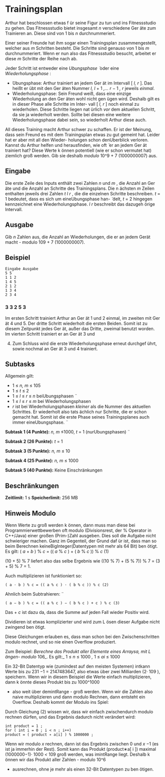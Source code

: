 # Trainingsplan

Arthur hat beschlossen etwas f ̈ur seine Figur zu tun und ins Fitnessstudio zu gehen. Das
Fitnessstudio bietet insgesamt _n_ verschiedene Ger ̈ate zum Trainieren an. Diese sind von 1 bis
_n_ durchnummeriert.

Einer seiner Freunde hat ihm sogar einen Trainingsplan zusammengestellt, welcher aus _m_
Schritten besteht. Die Schritte sind genauso von 1 bis _m_ durchnummeriert. Wenn er nun
also das Fitnessstudio besucht, arbeitet er diese _m_ Schritte der Reihe nach ab.

Jeder Schritt ist entweder eine _Ubungsphase ̈_ oder eine _Wiederholungsphase_ :

- ̈Ubungsphase: Arthur trainiert an jedem Ger ̈at im Intervall [ _l, r_ ]. Das heißt er ̈ubt
    mit den Ger ̈aten Nummer _l, l_ + 1 _,... r_ − 1 _, r_ jeweils _einmal_.
- Wiederholungsphase: Sein Freund weiß, dass eine einzige Wiederholung an den
    Ger ̈aten wohl nicht gen ̈ugen wird. Deshalb gilt es in dieser Phase alle Schritte im Inter-
    vall [ _l, r_ ] noch einmal zu wiederholen. Diese Schritte liegen nat ̈urlich _vor_ dem aktuellen
    Schritt, da sie ja wiederholt werden. Sollte bei diesen eine weitere Wiederholungsphase
    dabei sein, so wiederholt Arthur diese auch.

All dieses Training macht Arthur schwer zu schaffen. Er ist der Meinung, dass sein Freund
es mit dem Trainingsplan etwas zu gut gemeint hat. Leider hat er aber mit all den Wieder-
holungen schon denUberblick verloren. Kannst du Arthur helfen und herausfinden, wie oft ̈
er an jedem Ger ̈at trainiert hat? Diese Werte k ̈onnen potentiell (wie er schon vermutet hat)
ziemlich groß werden. Gib sie deshalb _modulo_ 10^9 + 7 (1000000007) aus.

## Eingabe

Die erste Zeile des Inputs enthält zwei Zahlen _n_ und _m_ , die Anzahl an Ger ̈ate und die Anzahl
an Schritte des Trainingsplans. Die n ̈achsten _m_ Zeilen enthalten jeweils drei Zahlen _t l r_ , die
die einzelnen Schritte beschreiben. _t_ = 1 bedeutet, dass es sich um eineUbungsphase han- ̈
delt, _t_ = 2 hingegen kennzeichnet eine Wiederholungsphase. _l r_ beschreibt das dazugeh ̈orige
Intervall.

## Ausgabe

Gib _n_ Zahlen aus, die Anzahl an Wiederholungen, die er an jedem Gerät macht - modulo
109 + 7 (1000000007).

## Beispiel

```
Eingabe Ausgabe
5 5
1 1 2
1 4 5
2 1 2
1 3 4
2 3 4
```
### 3 3 2 5 3

Im ersten Schritt trainiert Arthur an Ger ̈at 1 und 2 einmal, im zweiten mit Ger ̈at 4 und 5.
Der dritte Schritt wiederholt die ersten Beiden. Somit ist zu diesem Zeitpunkt jedes Ger ̈at,
außer das Dritte, zweimal benutzt worden. Im vierten Schritt trainiert er an Ger ̈at 3 und

4. Zum Schluss wird die erste Wiederholungsphase erneut durchgef ̈uhrt, sowie nochmal an
Ger ̈at 3 und 4 trainiert.

## Subtasks

Allgemein gilt:

- 1 ≤ _n, m_ ≤ 105
- 1 ≤ _t_ ≤ 2
- 1 ≤ _l_ ≤ _r_ ≤ _n_ beiUbungsphasen ̈
- 1 ≤ _l_ ≤ _r_ ≤ _m_ bei Wiederholungsphasen
- _r_ ist bei Wiederholungsphasen _kleiner_ als die Nummer des aktuellen Schrittes. Er
    wiederholt also tats ̈achlich nur Schritte, die er schon gemacht hat. Somit ist die erste
    Phase seines Trainingsplanes auch immer eineUbungsphase. ̈

**Subtask 1 (4 Punkte):** _n, m_ ≤1000, _t_ = 1 (nurUbungsphasen) ̈

**Subtask 2 (26 Punkte):** _t_ = 1

**Subtask 3 (5 Punkte):** _n, m_ ≤ 10

**Subtask 4 (25 Punkte):** _n, m_ ≤ 1000

**Subtask 5 (40 Punkte):** Keine Einschränkungen

## Beschränkungen

**Zeitlimit:** 1 s **Speicherlimit:** 256 MB

## Hinweis Modulo

Wenn Werte zu groß werden k ̈onnen, dann muss man diese bei Programmierwettbewerben
oft modulo (Divisionsrest, der % Operator in C++/Java) einer großen (Prim-)Zahl ausgeben.
Dies soll die Aufgabe nicht schwieriger machen. Ganz im Gegenteil, der Grund daf ̈ur ist, dass
man so beim Berechnen keineBigInteger(Datentypen mit mehr als 64 Bit) ben ̈otigt. Es
gilt:
( _a_ + _b_ ) % _c_ = (( _a_ % _c_ ) + ( _b_ % _c_ )) % _c_ (1)

(10 + 5) % 7 liefert also das selbe Ergebnis wie ((10 % 7) + (5 % 7)) % 7 = (3 + 5) % 7 = 1.

Auch multiplizieren ist funktioniert so:

```
( a · b ) % c = (( a % c ) · ( b % c )) % c (2)
```
Ahnlich beim Subtrahieren: ̈

```
( a − b ) % c = (( a % c ) − ( b % c ) + c ) % c (3)
```
Das + _c_ ist dazu da, dass die Summe auf jeden Fall wieder Positiv wird.

Dividieren ist etwas komplizierter und wird zum L ̈osen dieser Aufgabe nicht zwingend ben ̈otigt.

Diese Gleichungen erlauben es, dass man schon bei den Zwischenschritten modulo rechnet,
und so nie einen Overflow produziert.

Zum Beispiel: _Berechne das Produkt aller Elemente eines Arraysa, mit L ̈angen- modulo_
106_. Es gilt:_ 1 ≤ _n_ ≤ 1000 _,_ 1 ≤ _ai_ ≤ 1000

Ein 32-Bit Datentyp wie (zumindest auf den meisten Systemen) intkann Werte bis zu
231 −1 = 2147483647, also etwas ̈uber zwei Milliarden (2· 109 ), speichern. Wenn wir in
diesem Beispiel die Werte einfach multiplizieren, dann k ̈onnte dieses Produkt bis zu 1000^1000

- also weit ̈uber demintRange - groß werden. Wenn wir die Zahlen also naive multiplizieren
und dann modulo Rechnen, dann entsteht ein Overflow. Deshalb kommt der Modulo ins
Spiel:

Durch Gleichung (2) wissen wir, dass wir einfach zwischendurch modulo rechnen dürfen, und
das Ergebnis dadurch nicht verändert wird:

```
int product = 1 ;
for ( int i = 0 ; i < n ; i++)
product = ( product ∗ a[i] ) % 1000000 ;
```
Wenn wir modulo _x_ rechnen, dann ist das Ergebnis zwischen 0 und _x_ −1 (es ist ja immerhin
der Rest). Somit kann das Produkt (product∗a[ i ]) maximal (1000000−1)· 1000 _<_ 109 groß
werden, was imintRange liegt. Deshalb k ̈onnen wir das Produkt aller Zahlen - modulo 10^6

- ausrechnen, ohne je mehr als einen 32-Bit Datentypen zu ben ̈otigen.
